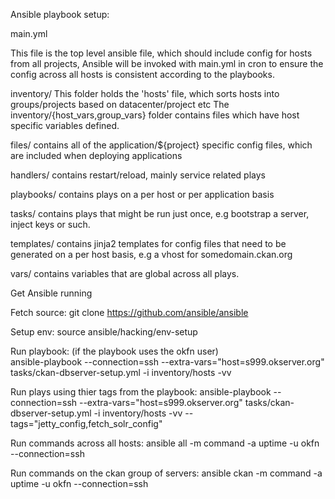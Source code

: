 Ansible playbook setup:

main.yml

This file is the top level ansible file, which should include config for hosts from all projects,
Ansible will be invoked with main.yml in cron to ensure the config across all hosts is consistent according to the playbooks.

inventory/
This folder holds the 'hosts' file, which sorts hosts into groups/projects based on datacenter/project etc
The inventory/{host_vars,group_vars} folder contains files which have host specific variables defined.

files/ 
contains all of the application/${project} specific config files, which are included when deploying applications

handlers/
contains restart/reload, mainly service related plays

playbooks/
contains plays on a per host or per application basis

tasks/
contains plays that might be run just once, e.g bootstrap a server, inject keys or such.

templates/
contains jinja2 templates for config files that need to be generated on a per host basis, e.g a vhost for somedomain.ckan.org

vars/
contains variables that are global across all plays.


Get Ansible running

Fetch source:
 git clone https://github.com/ansible/ansible

Setup env:
 source ansible/hacking/env-setup

Run playbook: 
(if the playbook uses the okfn user)  
ansible-playbook --connection=ssh  --extra-vars="host=s999.okserver.org" tasks/ckan-dbserver-setup.yml  -i inventory/hosts  -vv 

Run plays using thier tags from the playbook:
ansible-playbook --connection=ssh  --extra-vars="host=s999.okserver.org" tasks/ckan-dbserver-setup.yml  -i inventory/hosts  -vv --tags="jetty_config,fetch_solr_config"

Run commands across all hosts:
ansible all -m command -a uptime -u okfn --connection=ssh

Run commands on the ckan group of servers:
ansible ckan -m command -a uptime -u okfn --connection=ssh
